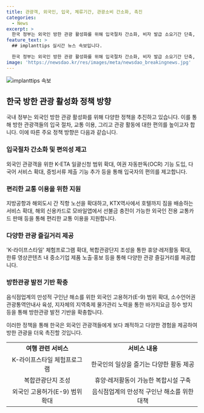 ```yaml
---
title: 관광객, 외국인, 입국, 체류기간, 관광소비 간소화, 촉진
categories:
  - News
excerpt: >
  한국 정부는 외국인 방한 관광 활성화를 위해 입국절차 간소화, 비자 발급 소요기간 단축, K-컬처 연수비자 시범운영 등을 추진한다. 또한, 입국절차 운영의 효율화와 편의를 향상하기 위해 다양한 대책을 마련하고 있는데, 이에는 지역특화형 디지털노마드 비자 도입과 외국인 전용 교통카드 발급 등이 포함된다. 또한, 외국인 관광객을 대상으로 쇼핑 편의의 개선과 다양한 관광 즐길거리의 공급 확대도 계획 중이며, 관광 활성화를 위한 기반 확충을 위한 다양한 정책을 추진하고 있다.
feature_text: >
  ## implanttips 실시간 뉴스 속보입니다.

  한국 정부는 외국인 방한 관광 활성화를 위해 입국절차 간소화, 비자 발급 소요기간 단축, K-컬처 연수비자 시범운영 등을 추진한다. 또한, 입국절차 운영의 효율화와 편의를 향상하기 위해 다양한 대책을 마련하고 있는데, 이에는 지역특화형 디지털노마드 비자 도입과 외국인 전용 교통카드 발급 등이 포함된다. 또한, 외국인 관광객을 대상으로 쇼핑 편의의 개선과 다양한 관광 즐길거리의 공급 확대도 계획 중이며, 관광 활성화를 위한 기반 확충을 위한 다양한 정책을 추진하고 있다.
image: 'https://newsdao.kr/res/images/meta/newsdao_breakingnews.jpg'
---
```


<p><img src="https://newsdao.kr/res/images/meta/newsdao_breakingnews.jpg" alt="implanttips 속보" /></p>

<h2 data-ke-size="size26">한국 방한 관광 활성화 정책 방향</h2>

<p>국내 정부는 외국인 방한 관광 활성화를 위해 다양한 정책을 추진하고 있습니다. 이를 통해 방한 관광객들의 입국 절차, 교통 이용, 그리고 관광 활동에 대한 편의를 높이고자 합니다. 이에 따른 주요 정책 방향은 다음과 같습니다.</p>

<h3>입국절차 간소화 및 편의성 제고</h3>

<p data-ke-size="size16">외국인 관광객을 위한 K-ETA 일괄신청 범위 확대, 여권 자동판독(OCR) 기능 도입, 다국어 서비스 확대, 증빙서류 제출 기능 추가 등을 통해 입국자의 편의를 제고합니다.</p>

<h3>편리한 교통 이용을 위한 지원</h3>

<p data-ke-size="size16">지방공항과 해외도시 간 직항 노선을 확대하고, KTX역사에서 호텔까지 짐을 배송하는 서비스 확대, 해외 신용카드로 모바일앱에서 선불금 충전이 가능한 외국인 전용 교통카드 판매 등을 통해 편리한 교통 이용을 지원합니다.</p>

<h3>다양한 관광 즐길거리 제공</h3>

<p data-ke-size="size16">'K-라이프스타일' 체험프로그램 확대, 복합관광단지 조성을 통한 휴양·레저활동 확대, 한류 영상콘텐츠 내 중소기업 제품 노출·홍보 등을 통해 다양한 관광 즐길거리를 제공합니다.</p>

<h3>방한관광 발전 기반 확충</h3>

<p data-ke-size="size16">음식점업계의 만성적 구인난 해소를 위한 외국인 고용허가(E-9) 범위 확대, 소수언어권 관광통역안내사 육성, 지자체의 지역축제 물가관리 노력을 통한 바가지요금 징수 방지 등을 통해 방한관광 발전 기반을 확충합니다.</p>

<p>이러한 정책을 통해 한국은 외국인 관광객들에게 보다 쾌적하고 다양한 경험을 제공하여 방한 관광을 더욱 촉진할 것입니다.</p>

<table>
    <tr>
        <td style="text-align: center; height: 17px;"><b>여행 관련 서비스</b></td>
        <td style="text-align: center; height: 17px;"><b>서비스 내용</b></td>
    </tr>
    <tr>
        <td style="text-align: center; height: 17px;">K-라이프스타일 체험프로그램</td>
        <td style="text-align: center; height: 17px;">한국인의 일상을 즐기는 다양한 활동 제공</td>
    </tr>
    <tr>
        <td style="text-align: center; height: 17px;">복합관광단지 조성</td>
        <td style="text-align: center; height: 17px;">휴양·레저활동이 가능한 복합시설 구축</td>
    </tr>
    <tr>
        <td style="text-align: center; height: 17px;">외국인 고용허가(E-9) 범위 확대</td>
        <td style="text-align: center; height: 17px;">음식점업계의 만성적 구인난 해소를 위한 대책</td>
    </tr>
</table>

<p data-ke-size="size16">&nbsp;</p>

